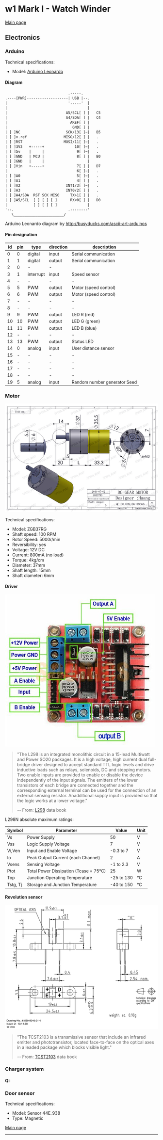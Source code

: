 # w1 Mark I - Watch Winder

[Main page]

## Electronics

### Arduino
Technical specifications:
- Model: [Arduino Leonardo] 

#### Diagram
                                 .-----.                     
    .----[PWR]-------------------| USB |--.                  
    |                            '-----'  |                  
    |                                     |                  
    |                           A5/SCL[ ] |   C5             
    |                           A4/SDA[ ] |   C4             
    |                             AREF[ ] |                  
    |                              GND[ ] |                  
    | [ ]NC                     SCK/13[ ]~|   B5             
    | [ ]v.ref                 MISO/12[ ] |   .              
    | [ ]RST                   MOSI/11[ ]~|   .              
    | [ ]3V3   +-----+              10[ ]~|   .              
    | [ ]5v    |     |               9[ ]~|   .              
    | [ ]GND   | MCU |               8[ ] |   B0             
    | [ ]GND   |     |                    |                  
    | [ ]Vin   +-----+               7[ ] |   D7             
    |                                6[ ]~|   .              
    | [ ]A0                          5[ ]~|   .              
    | [ ]A1                          4[ ] |   .              
    | [ ]A2                     INT1/3[ ]~|   .              
    | [ ]A3                     INT0/2[ ] |   .              
    | [ ]A4/SDA  RST SCK MISO     TX>1[ ] |   .              
    | [ ]A5/SCL  [ ] [ ] [ ]      RX<0[ ] |   D0             
    |            [ ] [ ] [ ]              |                  
    '--.                         .--------'                  
       \_______________________/                            

Arduino Leonardo diagram by http://busyducks.com/ascii-art-arduinos

#### Pin designation
 id | pin |   type    | direction |               description                
----|-----|-----------|-----------|--------------------------------------------
  0 |   0 | digital   | input     | Serial communication
  1 |   1 | digital   | output    | Serial communication
  2 |   0 | -         | -         | 
  3 |   1 | interrupt | input     | Speed sensor
  4 |   - | -         | -         | -
  5 |   5 | PWM       | output    | Motor (speed control)
  6 |   6 | PWM       | output    | Motor (speed control)
  7 |   - | -         | -         | -
  8 |   - | -         | -         | -
  9 |   9 | PWM       | output    | LED R (red)
 10 |  10 | PWM       | output    | LED G (green)
 11 |  11 | PWM       | output    | LED B (blue)
 12 |   - | -         | -         | -
 13 |  13 | PWM       | output    | Status LED
 14 |   0 | analog    | input     | User distance sensor
 15 |   - | -         | -         | -
 16 |   - | -         | -         | -
 17 |   - | -         | -         | -
 18 |   - | -         | -         | -
 19 |   5 | analog    | input     | Random number generator Seed
 
### Motor
![Gear motor](Pictures/7535673A-56FE7EB81_526F672C_zps33a68bc7.jpg)

Technical specifications:
- Model: ZGB37RG
- Shaft speed: 100 RPM
- Rotor Speed: 5000r/min
- Reversibility: yes
- Voltage: 12V DC
- Current: 800mA (no load)
- Torque: 4kg/cm
- Diameter: 37mm
- Shaft length: 15mm
- Shaft diameter: 6mm

#### Driver
![L298 motor driver](Pictures/pprjWeToHXRVuku3rawL.jpg)

> "The L298 is an integrated monolithic circuit in a 15-lead Multiwatt and Power SO20 packages. It is a high voltage, high current dual full-bridge driver designed to accept standard TTL logic levels and drive inductive loads such as relays, solenoids, DC and stepping motors. Two enable inputs are provided to enable or disable the device independently of the input signals. The emitters of the lower transistors of each bridge are connected together and the corresponding external terminal can be used for the connection of an external sensing resistor. Anadditional supply input is provided so that the logic works at a lower voltage."
>
> -- From: [L298](../Documents/L298.pdf) data book

L298N absolute maximum ratings:

 Symbol   | Parameter                              | Value      | Unit
----------|----------------------------------------|------------|--------------
 Vs       | Power Supply                           |         50 | V
 Vss      | Logic Supply Voltage                   |          7 | V
 Vi,Ven   | Input and Enable Voltage               |  -0.3 to 7 | V
 Io       | Peak Output Current (each Channel)     |          2 | A
 Vsens    | Sensing Voltage                        |  -1 to 2.3 | V
 Ptot     | Total Power Dissipation (Tcase = 75°C) |         25 | W
 Top      | Junction Operating Temperature         | -25 to 130 | °C
 Tstg, Tj | Storage and Junction Temperature       | -40 to 150 | °C

#### Revolution sensor
![TCST2103 sensor](Pictures/TCST2103.png)

> "The TCST2103 is a transmissive sensor that include an infrared emitter and phototransistor, located face-to-face on the optical axes in a leaded package which blocks visible light."
>
> -- From: [TCST2103](../Documents/TCST2103.pdf) data book

### Charger system

#### Qi

### Door sensor
Technical specifications:
- Model: Sensor 44E_938
- Type: Magnetic

[Main page]

---

[Main page]: ../README.md
[Arduino Leonardo]: https://www.arduino.cc/en/Main/arduinoBoardLeonardo/#techspecs
